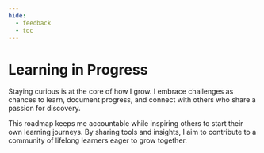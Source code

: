```yaml
---
hide:
  - feedback
  - toc
---
```

# Learning in Progress

Staying curious is at the core of how I grow. I embrace challenges as chances to learn, document progress, and connect with others who share a passion for discovery.

This roadmap keeps me accountable while inspiring others to start their own learning journeys. By sharing tools and insights, I aim to contribute to a community of lifelong learners eager to grow together.



